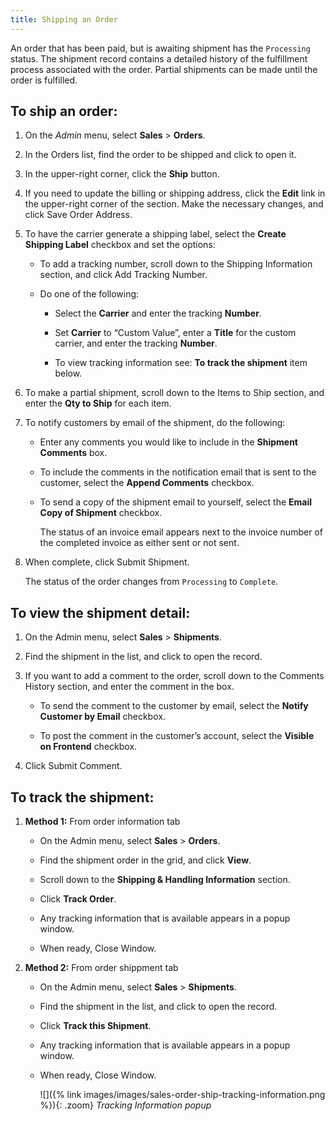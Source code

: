 ```yaml
---
title: Shipping an Order
---
```


An order that has been paid, but is awaiting shipment has the `Processing` status. The shipment record contains a detailed history of the fulfillment process associated with the order. Partial shipments can be made until the order is fulfilled.

## To ship an order:

1. On the _Admin_ menu, select **Sales** > **Orders**.

1. In the Orders list, find the order to be shipped and click to open it.

1. In the upper-right corner, click the **Ship** button.

1. If you need to update the billing or shipping address, click the **Edit** link in the upper-right corner of the section. Make the necessary changes, and click <span class="btn">Save Order Address</span>.

1. To have the carrier generate a shipping label, select the **Create Shipping Label** checkbox and set the options:

   - To add a tracking number, scroll down to the Shipping Information section, and click <span class="btn">Add Tracking Number</span>.

   - Do one of the following:

      - Select the **Carrier** and enter the tracking **Number**.

      - Set **Carrier** to “Custom Value”, enter a **Title** for the custom carrier, and enter the tracking **Number**.

      - To view tracking information see: **To track the shipment** item below.

1. To make a partial shipment, scroll down to the Items to Ship section, and enter the **Qty to Ship** for each item.

1. To notify customers by email of the shipment, do the following:

   - Enter any comments you would like to include in the **Shipment Comments** box.

   - To include the comments in the notification email that is sent to the customer, select the **Append Comments** checkbox.

   - To send a copy of the shipment email to yourself, select the **Email Copy of Shipment** checkbox.

      The status of an invoice email appears next to the invoice number of the completed invoice as either sent or not sent.

1. When complete, click <span class="btn">Submit Shipment</span>.

   The status of the order changes from `Processing` to `Complete`.

## To view the shipment detail:

1. On the Admin menu, select **Sales** > **Shipments**.

1. Find the shipment in the list, and click to open the record.

1. If you want to add a comment to the order, scroll down to the Comments History section, and enter the comment in the box.

   - To send the comment to the customer by email, select the **Notify Customer by Email** checkbox.

   - To post the comment in the customer’s account, select the **Visible on Frontend** checkbox.

1. Click <span class="btn">Submit Comment</span>.

## To track the shipment:

1. **Method 1:** From order information tab

   - On the Admin menu, select **Sales** > **Orders**.
   
   - Find the shipment order in the grid, and click **View**.

   - Scroll down to the **Shipping & Handling Information** section.

   - Click **Track Order**.

   - Any tracking information that is available appears in a popup window.

   - When ready, <span class="btn">Close Window</span>.

1. **Method 2:** From order shippment tab

   - On the Admin menu, select **Sales** > **Shipments**.

   - Find the shipment in the list, and click to open the record.

   - Click **Track this Shipment**.

   - Any tracking information that is available appears in a popup window.

   - When ready, <span class="btn">Close Window</span>.

      ![]({% link images/images/sales-order-ship-tracking-information.png %}){: .zoom}
      _Tracking Information popup_

